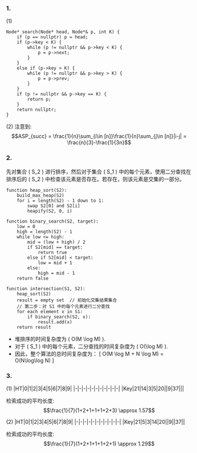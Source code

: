 ### 1.
(1)

```
Node* search(Node* head, Node*& p, int K) {
    if (p == nullptr) p = head;
    if (p->key < K) {
        while (p != nullptr && p->key < K) {
            p = p->next;
        }
    }
    else if (p->key > K) {
        while (p != nullptr && p->key > K) {
            p = p->prev;
        }
    }
    if (p != nullptr && p->key == K) {
        return p;  
    }
    return nullptr; 
}
```

(2)
注意到:
$$ASP_{succ} = \frac{1}{n}\sum_{i\in [n]}\frac{1}{n}\sum_{j\in [n]}|i-j| = \frac{n}{3}-\frac{1}{3n}$$

### 2.

先对集合 \( S_2 \) 进行排序，然后对于集合 \( S_1 \) 中的每个元素，使用二分查找在排序后的 \( S_2 \) 中检查该元素是否存在。若存在，则该元素是交集的一部分。


```
function heap_sort(S2):
    build_max_heap(S2)
    for i = length(S2) - 1 down to 1:
        swap S2[0] and S2[i]
        heapify(S2, 0, i)

function binary_search(S2, target):
    low = 0
    high = length(S2) - 1
    while low <= high:
        mid = (low + high) / 2
        if S2[mid] == target:
            return true
        else if S2[mid] < target:
            low = mid + 1
        else:
            high = mid - 1
    return false

function intersection(S1, S2):
    heap_sort(S2)
    result = empty set  // 初始化交集结果集合
    // 第二步：对 S1 中的每个元素进行二分查找
    for each element x in S1:
        if binary_search(S2, x):
            result.add(x)
    return result
```
- 堆排序的时间复杂度为 \( O(M \log M) \).
- 对于 \( S_1 \) 中的每个元素，二分查找的时间复杂度为 \( O(\log M) \).
- 因此，整个算法的总时间复杂度为：
  \[
  O(M \log M + N \log M) = O(N\log\log N)
  \]
### 3.
(1)
|HT|0|1|2|3|4|5|6|7|8|9|
|-|-|-|-|-|-|-|-|-|-|-|
|Key|21|14|3|5|20||9|37|||

检索成功的平均长度:
$$\frac{1}{7}(1+2+1+1+1+2+3) \approx 1.57$$

(2)
|HT|0|1|2|3|4|5|6|7|8|9|
|-|-|-|-|-|-|-|-|-|-|-|
|Key|21|5|3|14|20||9||37||

检索成功的平均长度:
$$\frac{1}{7}(1+2+1+1+1+2+1) \approx 1.29$$